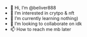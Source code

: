 - 👋 Hi, I’m @beliver888
- 👀 I’m interested in crytpo & nft
- 🌱 I’m currently learning nothing)
- 💞️ I’m looking to collaborate on idk
- 📫 How to reach me mb later

<!---
beliver888/beliver888 is a ✨ special ✨ repository because its `README.md` (this file) appears on your GitHub profile.
You can click the Preview link to take a look at your changes.
--->
